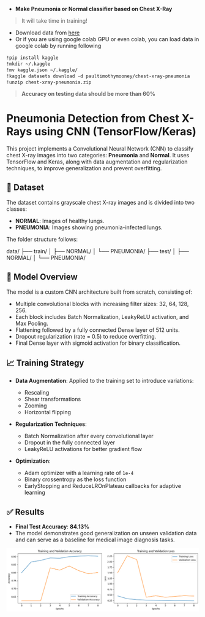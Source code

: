 * **Make Pneumonia or Normal classifier based on Chest X-Ray**
> It will take time in training!
* Download data from [here](https://www.kaggle.com/datasets/paultimothymooney/chest-xray-pneumonia)
* Or if you are using google colab GPU or even colab, you can load data in google colab by running following
```
!pip install kaggle
!mkdir ~/.kaggle
!mv kaggle.json ~/.kaggle/
!kaggle datasets download -d paultimothymooney/chest-xray-pneumonia
!unzip chest-xray-pneumonia.zip
```
> **Accuracy on testing data should be more than 60%**


# Pneumonia Detection from Chest X-Rays using CNN (TensorFlow/Keras)

This project implements a Convolutional Neural Network (CNN) to classify chest X-ray images into two categories: **Pneumonia** and **Normal**. It uses TensorFlow and Keras, along with data augmentation and regularization techniques, to improve generalization and prevent overfitting.


## 🩻 Dataset

The dataset contains grayscale chest X-ray images and is divided into two classes:

- **NORMAL**: Images of healthy lungs.
- **PNEUMONIA**: Images showing pneumonia-infected lungs.

The folder structure follows:

data/
├── train/
│ ├── NORMAL/
│ └── PNEUMONIA/
├── test/
│ ├── NORMAL/
│ └── PNEUMONIA/


## 🧠 Model Overview

The model is a custom CNN architecture built from scratch, consisting of:

- Multiple convolutional blocks with increasing filter sizes: 32, 64, 128, 256.
- Each block includes Batch Normalization, LeakyReLU activation, and Max Pooling.
- Flattening followed by a fully connected Dense layer of 512 units.
- Dropout regularization (rate = 0.5) to reduce overfitting.
- Final Dense layer with sigmoid activation for binary classification.


## 📈 Training Strategy

- **Data Augmentation**: Applied to the training set to introduce variations:
  - Rescaling
  - Shear transformations
  - Zooming
  - Horizontal flipping

- **Regularization Techniques**:
  - Batch Normalization after every convolutional layer
  - Dropout in the fully connected layer
  - LeakyReLU activations for better gradient flow

- **Optimization**:
  - Adam optimizer with a learning rate of `1e-4`
  - Binary crossentropy as the loss function
  - EarlyStopping and ReduceLROnPlateau callbacks for adaptive learning


## ✅ Results

- **Final Test Accuracy**: **84.13%**
- The model demonstrates good generalization on unseen validation data and can serve as a baseline for medical image diagnosis tasks.

![History Plot](output.png)
